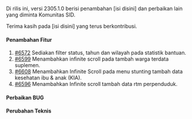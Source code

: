 Di rilis ini, versi 2305.1.0 berisi penambahan [isi disini] dan perbaikan lain yang diminta Komunitas SID.

Terima kasih pada [isi disini] yang terus berkontribusi.

#### Penambahan Fitur

1. [#6572](https://github.com/OpenSID/OpenSID/issues/6572) Sediakan filter status, tahun dan wilayah pada statistik bantuan.
2. [#6599](https://github.com/OpenSID/OpenSID/issues/6599) Menambahkan infinite scroll pada tambah warga terdata suplemen.
3. [#6608](https://github.com/OpenSID/OpenSID/issues/6608) Menambahkan Infinite Scroll pada menu stunting tambah data kesehatan ibu & anak (KIA).
4. [#6596](https://github.com/OpenSID/OpenSID/issues/6596) Menambahkan Infinite scroll tambah data rtm perpenduduk.

#### Perbaikan BUG

#### Perubahan Teknis
